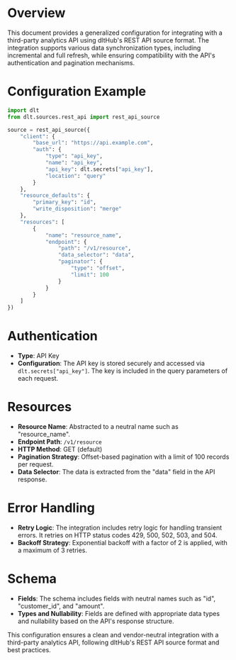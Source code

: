 # Overview

This document provides a generalized configuration for integrating with a third-party analytics API using dltHub's REST API source format. The integration supports various data synchronization types, including incremental and full refresh, while ensuring compatibility with the API's authentication and pagination mechanisms.

# Configuration Example

```python
import dlt
from dlt.sources.rest_api import rest_api_source

source = rest_api_source({
    "client": {
        "base_url": "https://api.example.com",
        "auth": {
            "type": "api_key",
            "name": "api_key",
            "api_key": dlt.secrets["api_key"],
            "location": "query"
        }
    },
    "resource_defaults": {
        "primary_key": "id",
        "write_disposition": "merge"
    },
    "resources": [
        {
            "name": "resource_name",
            "endpoint": {
                "path": "/v1/resource",
                "data_selector": "data",
                "paginator": {
                    "type": "offset",
                    "limit": 100
                }
            }
        }
    ]
})
```

# Authentication

- **Type**: API Key
- **Configuration**: The API key is stored securely and accessed via `dlt.secrets["api_key"]`. The key is included in the query parameters of each request.

# Resources

- **Resource Name**: Abstracted to a neutral name such as "resource_name".
- **Endpoint Path**: `/v1/resource`
- **HTTP Method**: GET (default)
- **Pagination Strategy**: Offset-based pagination with a limit of 100 records per request.
- **Data Selector**: The data is extracted from the "data" field in the API response.

# Error Handling

- **Retry Logic**: The integration includes retry logic for handling transient errors. It retries on HTTP status codes 429, 500, 502, 503, and 504.
- **Backoff Strategy**: Exponential backoff with a factor of 2 is applied, with a maximum of 3 retries.

# Schema

- **Fields**: The schema includes fields with neutral names such as "id", "customer_id", and "amount".
- **Types and Nullability**: Fields are defined with appropriate data types and nullability based on the API's response structure.

This configuration ensures a clean and vendor-neutral integration with a third-party analytics API, following dltHub's REST API source format and best practices.